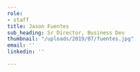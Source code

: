 ```yaml
---
role:
- staff
title: Jason Fuentes
sub_heading: Sr Director, Business Dev
thumbnail: "/uploads/2019/07/fuentes.jpg"
email: ''
linkedin: ''

---
```

